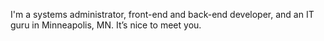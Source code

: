 I'm a systems administrator, front-end and back-end developer, and an IT
guru in Minneapolis, MN. It’s nice to meet you.
